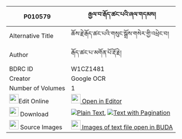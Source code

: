 |P010579|རྒྱལ་བ་རྒོད་ཚང་པའི་ཞལ་གདམས། 
| --- | --- 
|Alternative Title |ཆོས་རྗེ་རྒོད་ཚང་པའི་གསུང་སྒྲོས་གསེར་གྱི་འཕྲེང་བ།
|Author| རྒོད་ཚང་པ་མགོན་པོ་རྡོ་རྗེ།
|BDRC ID | W1CZ1481
|Creator | Google OCR
|Number of Volumes| 1
|<img width="25" src="https://img.icons8.com/color/25/000000/edit-property.png">Edit Online| [<img width="25" src="https://avatars.githubusercontent.com/u/45091458?s=200&v=4"> Open in Editor](http://editor.openpecha.org/P010579)
|<img width="25" src="https://img.icons8.com/fluent/48/000000/download-2.png"/>  Download | [![](https://img.icons8.com/color/20/000000/txt.png)Plain Text](https://github.com/Openpecha/P010579/releases/download/v1/gyalwa_gotsangpa_i_shyaldam_plain_P010579.zip), [![](https://img.icons8.com/color/20/000000/txt.png)Text with Pagination](https://github.com/Openpecha/P010579/releases/download/v1/gyalwa_gotsangpa_i_shyaldam_pages_P010579.zip)
|<img width="25" src="https://img.icons8.com/plasticine/100/000000/pictures-folder.png"/>  Source Images | [<img width="25" src="https://library.bdrc.io/icons/BUDA-small.svg"> Images of text file open in BUDA](https://library.bdrc.io/show/bdr:W1CZ1481)